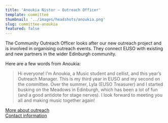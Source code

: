 ```yaml
---
title: 'Anoukia Nistor – Outreach Officer'
template: committee
thumbnail: '../images/headshots/anoukia.png'
slug: committee-anoukia
featured: false
---
```


The Community Outreach Officer looks after our new outreach project and is involved in organising outreach events. They connect EUSO with existing and new partners in the wider Edinburgh community.

Here are a few words from Anoukia:

> Hi everyone! I’m Anoukia, a Music student and cellist, and this year’s Outreach Manager. This is my third year in EUSO and my second on the committee. Over the summer, Lyla (EUSO Treasurer) and I started busking on the Meadows in Edinburgh, which has been a lot of fun (and a good antidote for stage nerves). I look forward to meeting you all and making music together again!

[More about outreach](/outreach/)<br/>
[Contact information](/contact/)